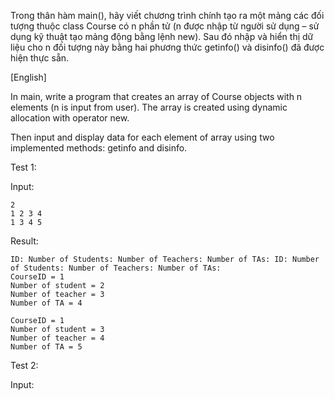 Trong thân hàm main(), hãy viết chương trình chính tạo ra một mảng các đối tượng thuộc class Course có n phần tử (n được nhập từ người sử dụng – sử dụng kỹ thuật tạo mảng động bằng lệnh new). Sau đó nhập và hiển thị dữ liệu cho n đối tượng này bằng hai phương thức getinfo() và disinfo() đã được hiện thực sẵn.

[English]

In main, write a program that creates an array of Course objects with n elements (n is input from user). The array is created using dynamic allocation with operator new.

Then input and display data for each element of array using two implemented methods: getinfo and disinfo.

Test 1:

Input:
```
2
1 2 3 4
1 3 4 5
```

Result:
```
ID: Number of Students: Number of Teachers: Number of TAs: ID: Number of Students: Number of Teachers: Number of TAs: 
CourseID = 1
Number of student = 2
Number of teacher = 3
Number of TA = 4

CourseID = 1
Number of student = 3
Number of teacher = 4
Number of TA = 5
```

Test 2:

Input:

